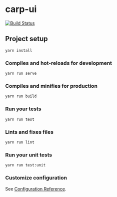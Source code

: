 # carp-ui

[![Build Status](https://travis-ci.com/qbadboy/carp-ui.svg?branch=master)](https://travis-ci.com/qbadboy/carp-ui)

## Project setup
```
yarn install
```

### Compiles and hot-reloads for development
```
yarn run serve
```

### Compiles and minifies for production
```
yarn run build
```

### Run your tests
```
yarn run test
```

### Lints and fixes files
```
yarn run lint
```

### Run your unit tests
```
yarn run test:unit
```

### Customize configuration
See [Configuration Reference](https://cli.vuejs.org/config/).
